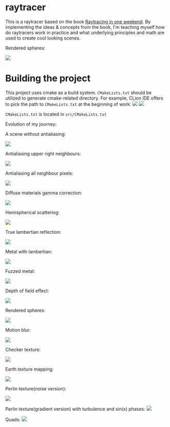 # raytracer

This is a raytracer based on the book
[Raytracing in one weekend](https://raytracing.github.io/books/RayTracingInOneWeekend.html).
By implementing the ideas & concepts from the book, I'm teaching myself
how do raytracers work in practice and what underlying principles and math are
used to create cool looking scenes.

Rendered spheres:

![](./collection/rendered_spheres.png)

# Building the project
This project uses cmake as a build system. `CMakeLists.txt` should be utilized to generate cmake-related directory. For example, CLion IDE offers to pick the path to `CMakeLists.txt`
at the beginning of work:
![](./collection/cmake_instructions.png)
![](./collection/cmake_instructions1.png)

`CMakeLists.txt` is located in `src/CMakeLists.txt`


Evolution of my journey:

A scene without antialiasing:

![](./collection/no_antialiasing.png)

Antialiasing upper right neighbours:

![](./collection/antialiasing_upper_right_pixels.png)

Antialiasing all neighbour pixels:

![](./collection/antialiasing_all_neighbour_pixels.png)

Diffuse materials gamma correction:

![](./collection/diffuse_materials_gamma_correction.png)

Hemispherical scattering:

![](./collection/hemispherical_scattering.png)

True lambertian reflection:

![](./collection/true_lambertian_reflection.png)

Metal with lambertian:

![](./collection/metal_with_lambertian.png)

Fuzzed metal:

![](./collection/fuzzed_metal.png)

Depth of field effect:

![](./collection/dof_effect.png)

Rendered spheres:

![](./collection/rendered_spheres.png)

Motion blur:

![](./collection/motion_blur.png)

Checker texture:

![](./collection/checker_texture.png)

Earth texture mapping:

![](./collection/earth_texture_mapping.png)

Perlin texture(noise version):

![](./collection/perlin_texture.png)

Perlin texture(gradient version) with turbulence and sin(x) phases:
![](./collection/perlin_noise_gradient_with_phases_texture.png)

Quads:
![](./collection/quads.png)
